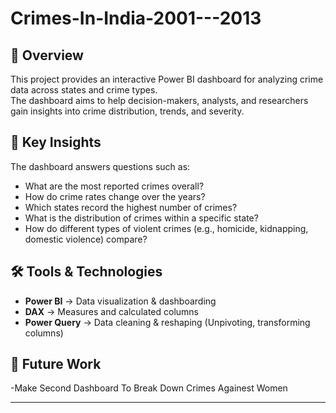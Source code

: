# Crimes-In-India-2001---2013

## 📌 Overview
This project provides an interactive Power BI dashboard for analyzing crime data across states and crime types.  
The dashboard aims to help decision-makers, analysts, and researchers gain insights into crime distribution, trends, and severity.

## 🎯 Key Insights
The dashboard answers questions such as:
- What are the most reported crimes overall?
- How do crime rates change over the years?
- Which states record the highest number of crimes?
- What is the distribution of crimes within a specific state?
- How do different types of violent crimes (e.g., homicide, kidnapping, domestic violence) compare?


## 🛠️ Tools & Technologies
- **Power BI** → Data visualization & dashboarding  
- **DAX** → Measures and calculated columns  
- **Power Query** → Data cleaning & reshaping (Unpivoting, transforming columns)


## 🚀 Future Work
-Make Second Dashboard To Break Down Crimes Againest Women 

---
